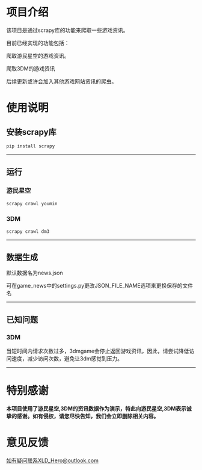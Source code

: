 # 项目介绍

该项目是通过scrapy库的功能来爬取一些游戏资讯。

目前已经实现的功能包括：

爬取游民星空的游戏资讯。

爬取3DM的游戏资讯

后续更新或许会加入其他游戏网站资讯的爬虫。

# 使用说明

## 安装scrapy库

```bash
pip install scrapy
```

---

## 运行
### 游民星空
```bash
scrapy crawl youmin
```
### 3DM
```bash
scrapy crawl dm3
```
---
## 数据生成

默认数据名为news.json

可在game_news中的settings.py更改JSON_FILE_NAME选项来更换保存的文件名

---

## 已知问题

### 3DM
当短时间内请求次数过多，3dmgame会停止返回游戏资讯，因此，请尝试降低访问速度，减少访问次数，避免让3dm感觉到压力。

---

# 特别感谢

**本项目使用了游民星空,3DM的资讯数据作为演示，特此向游民星空,3DM表示诚挚的感谢。如有侵权，请您尽快告知，我们会立即删除相关内容。**

# 意见反馈

如有疑问联系XLD_Hero@outlook.com
